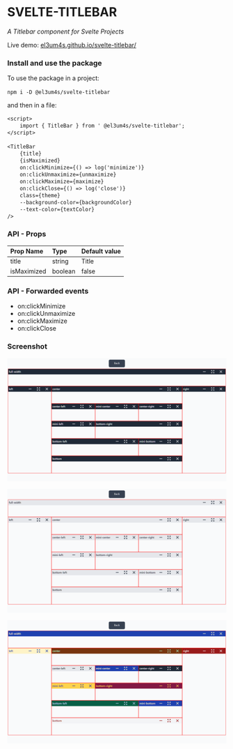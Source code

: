 # SVELTE-TITLEBAR

_A Titlebar component for Svelte Projects_

Live demo: [el3um4s.github.io/svelte-titlebar/](https://el3um4s.github.io/svelte-titlebar/)

### Install and use the package

To use the package in a project:

`npm i -D @el3um4s/svelte-titlebar`

and then in a file:

```svelte
<script>
	import { TitleBar } from ' @el3um4s/svelte-titlebar';
</script>

<TitleBar
	{title}
	{isMaximized}
	on:clickMinimize={() => log('minimize')}
	on:clickUnmaximize={unmaximize}
	on:clickMaximize={maximize}
	on:clickClose={() => log('close')}
	class={theme}
	--background-color={backgroundColor}
	--text-color={textColor}
/>
```

### API - Props

| Prop Name   | Type    | Default value |
| :---------- | :------ | :------------ |
| title       | string  | Title         |
| isMaximized | boolean | false         |

### API - Forwarded events

- on:clickMinimize
- on:clickUnmaximize
- on:clickMaximize
- on:clickClose

### Screenshot

![test-default](https://raw.githubusercontent.com/el3um4s/svelte-titlebar/master/src/__tests__/e2e/__image_snapshots__/title-bar-e-2-e-test-ts-test-themes-theme-default-1-snap.png)

![test-light](https://raw.githubusercontent.com/el3um4s/svelte-titlebar/master/src/__tests__/e2e/__image_snapshots__/title-bar-e-2-e-test-ts-test-themes-theme-light-1-snap.png)

![test-themes-colors](https://raw.githubusercontent.com/el3um4s/svelte-titlebar/master/src/__tests__/e2e/__image_snapshots__/title-bar-e-2-e-test-ts-test-themes-colors-1-snap.png)
